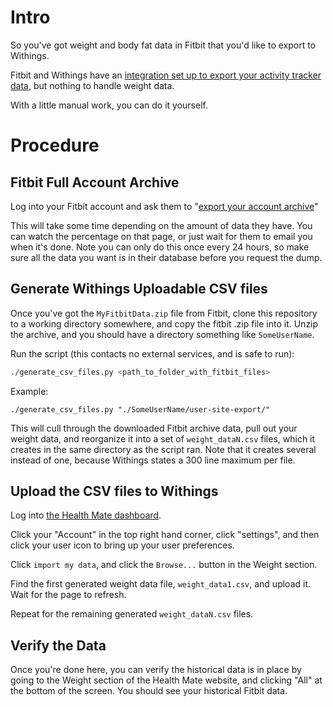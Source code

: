 # Intro
So you've got weight and body fat data in Fitbit that you'd like to export to Withings.

Fitbit and Withings have an [integration set up to export your activity tracker data](https://www.withings.com/us/en/switch-to-withings), but nothing to handle weight data.

With a little manual work, you can do it yourself.

# Procedure
## Fitbit Full Account Archive
Log into your Fitbit account and ask them to "[export your account archive](https://www.fitbit.com/settings/data/export)"

This will take some time depending on the amount of data they have.  You can watch the percentage on that page, or just wait for them to email you when it's done.  Note you can only do this once every 24 hours, so make sure all the data you want is in their database before you request the dump.

## Generate Withings Uploadable CSV files
Once you've got the `MyFitbitData.zip` file from Fitbit, clone this repository to a working directory somewhere, and copy the fitbit .zip file into it.  Unzip the archive, and you should have a directory something like `SomeUserName`.

Run the script (this contacts no external services, and is safe to run):
``` sh
./generate_csv_files.py <path_to_folder_with_fitbit_files>
```
Example:
```
./generate_csv_files.py "./SomeUserName/user-site-export/"
```

This will cull through the downloaded Fitbit archive data, pull out your weight data, and reorganize it into a set of `weight_dataN.csv` files, which it creates in the same directory as the script ran.  Note that it creates several instead of one, because Withings states a 300 line maximum per file.

## Upload the CSV files to Withings
Log into [the Health Mate dashboard](healthmate.withings.com).

Click your "Account" in the top right hand corner, click "settings", and then click your user icon to bring up your user preferences.

Click `import my data`, and click the `Browse...` button in the Weight section.

Find the first generated weight data file, `weight_data1.csv`, and upload it.  Wait for the page to refresh.

Repeat for the remaining generated `weight_dataN.csv` files.

## Verify the Data
Once you're done here, you can verify the historical data is in place by going to the Weight section of the Health Mate website, and clicking "All" at the bottom of the screen.  You should see your historical Fitbit data.
